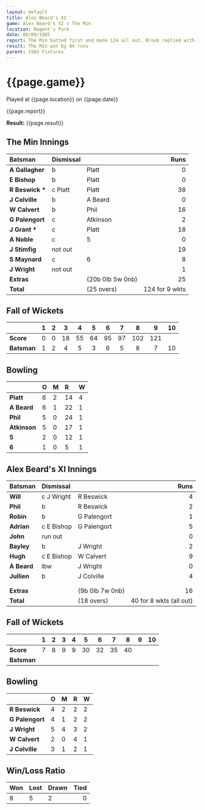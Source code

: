 ```yaml
---
layout: default
title: Alex Beard's XI
game: Alex Beard's XI v The Min
location: Regent's Park
date: 08/09/1985
report: The Min batted first and made 124 all out. Brook replied with 163 all out.
result: The Min won by 84 runs
parent: 1985 Fixtures
---
```


# {{page.game}}

Played at {{page.location}} on {{page.date}}

{{page.report}}

**Result:** {{page.result}}

## The Min Innings

| Batsman | Dismissal |  | Runs |
|:---|:---|---|---:|
| **A Gallagher** | b | Platt | 0 | 
| **E Bishop** | b | Platt | 0 | 
| **R Beswick &#42;** | c Platt | Platt | 38 | 
| **J Colville** | b | A Beard | 0 | 
| **W Calvert** | b  | Phil | 16 | 
| **G Palengort** | c | Atkinson | 2 | 
| **J Grant &#8224;** | c | Platt | 18 | 
| **A Noble** | c | 5 | 0 | 
| **J Stimfig** | not out |  | 19 | 
| **S Maynard** | c | 6 | 8 | 
| **J Wright** | not out |  | 1 | 
| **Extras** | | (20b 0lb 5w 0nb) | 25 | 
| **Total** | | (25 overs) | 124 for 9 wkts | 

## Fall of Wickets

| | 1 | 2 | 3 | 4 | 5 | 6 | 7 | 8 | 9 | 10 |
|---|:---:|:---:|:---:|:---:|:---:|:---:|:---:|:---:|:---:|:---:|
| **Score** | 0 | 0 | 18 | 55 | 64 | 95 | 97 | 102 | 121 |  | 
| **Batsman** | 1 | 2 | 4 | 5 | 3 | 6 | 5 | 8 | 7 | 10 | 

## Bowling

| | O | M | R | W |
|---|:---|:---|:---|:---|
| **Platt** | 6 | 2 | 14 | 4 | 
| **A Beard** | 6 | 1 | 22 | 1 | 
| **Phil** | 5 | 0 | 24 | 1 | 
| **Atkinson** | 5| 0 | 17 | 1 | 
| **5** | 2 | 0 | 12 | 1 |
| **6** | 1 | 0 | 5 | 1 |


 ## Alex Beard's XI Innings

| Batsman | Dismissal |  | Runs |
|:---|:---|---|---:|
| **Will** | c J Wright | R Beswick | 4 | 
| **Phil** | b | R Beswick | 2 | 
| **Robin** | b | G Palengort | 1 | 
| **Adrian** | c E Bishop | G Palengort | 5 | 
| **John** | run out |  | 0 | 
| **Bayley** | b | J Wright | 2 | 
| **Hugh** | c E Bishop | W Calvert | 9 | 
| **A Beard** | lbw | J Wright | 0 | 
| **Jullien** | b | J Colville | 4 | 
|  |  |  |  | 
|  |  |  |  |
| **Extras** | | (9b 0lb 7w 0nb) | 16 | 
| **Total** | | (18 overs) | 40 for 8 wkts (all out) | 

## Fall of Wickets

| | 1 | 2 | 3 | 4 | 5 | 6 | 7 | 8 | 9 | 10 |
|---|:---:|:---:|:---:|:---:|:---:|:---:|:---:|:---:|:---:|:---:|
| **Score** | 7 | 8 | 9 | 9 | 30 | 32 | 35 | 40 |  |  |
| **Batsman** |  |  |  |  |  |  |  |  |  |  |

## Bowling

| | O | M | R | W |
|---|:---|:---|:---|:---|
| **R Beswick** | 4 | 2 | 2 | 2 | 
| **G Palengort** | 4 | 1 | 2 | 2 | 
| **J Wright** | 5 | 4 | 3 | 2 | 
| **W Calvert** | 2 | 0 | 4 | 1 | 
| **J Colville** | 3 | 1 | 2 | 1 | 

## Win/Loss Ratio

| Won | Lost | Drawn | Tied |
|:---|:---|:---|---:|
| 8 | 5 | 2 | 0 |